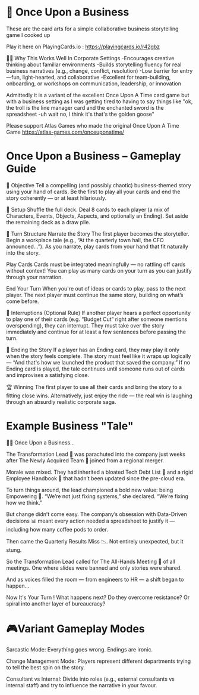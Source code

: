 📖 Once Upon a Business
========================
These are the card arts for a simple collaborative business storytelling game I cooked up

Play it here on PlayingCards.io : https://playingcards.io/r42gbz

🧑‍💼 Why This Works Well In Corporate Settings
-Encourages creative thinking about familiar environments
-Builds storytelling fluency for real business narratives (e.g., change, conflict, resolution)
-Low barrier for entry—fun, light-hearted, and collaborative
-Excellent for team-building, onboarding, or workshops on communication, leadership, or innovation

Admittedly it is a variant of the excellent Once Upon A Time card game but with a business setting as I was getting tired to having to say things like "ok, the troll is the line manager card and the enchanted sword is the spreadsheet -uh wait no, I think it's that's the golden goose"

Please support Atlas Games who made the original Once Upon A Time Game https://atlas-games.com/onceuponatime/


Once Upon a Business – Gameplay Guide
=====================================
🎯 Objective
Tell a compelling (and possibly chaotic) business-themed story using your hand of cards. Be the first to play all your cards and end the story coherently — or at least hilariously.

🧩 Setup
Shuffle the full deck.
Deal 8 cards to each player (a mix of Characters, Events, Objects, Aspects, and optionally an Ending).
Set aside the remaining deck as a draw pile.

🔄 Turn Structure
Narrate the Story
The first player becomes the storyteller.
Begin a workplace tale (e.g., “At the quarterly town hall, the CFO announced…”).
As you narrate, play cards from your hand that fit naturally into the story.

Play Cards
Cards must be integrated meaningfully — no rattling off cards without context!
You can play as many cards on your turn as you can justify through your narration.

End Your Turn
When you're out of ideas or cards to play, pass to the next player.
The next player must continue the same story, building on what’s come before.

🔁 Interruptions (Optional Rule)
If another player hears a perfect opportunity to play one of their cards (e.g. “Budget Cut” right after someone mentions overspending), they can interrupt.
They must take over the story immediately and continue for at least a few sentences before passing the turn.

🏁 Ending the Story
If a player has an Ending card, they may play it only when the story feels complete.
The story must feel like it wraps up logically — “And that's how we launched the product that saved the company.”
If no Ending card is played, the tale continues until someone runs out of cards and improvises a satisfying close.

🏆 Winning
The first player to use all their cards and bring the story to a fitting close wins.
Alternatively, just enjoy the ride — the real win is laughing through an absurdly realistic corporate saga.

Example Business "Tale"
=======================

🧑‍💼 Once Upon a Business...

The Transformation Lead 🔄 was parachuted into the company just weeks after The Newly Acquired Team 🤝 joined from a regional merger.

Morale was mixed. They had inherited a bloated Tech Debt List 🧱 and a rigid Employee Handbook 📘 that hadn’t been updated since the pre-cloud era.

To turn things around, the lead championed a bold new value: being Empowering 💪. “We’re not just fixing systems,” she declared. “We’re fixing how we think.”

But change didn’t come easy. The company’s obsession with Data-Driven decisions 📊 meant every action needed a spreadsheet to justify it — including how many coffee pods to order.

Then came the Quarterly Results Miss 📉. Not entirely unexpected, but it stung.

So the Transformation Lead called for The All-Hands Meeting 📣 of all meetings. One where slides were banned and only stories were shared.

And as voices filled the room — from engineers to HR — a shift began to happen...

Now It's Your Turn ! What happens next? Do they overcome resistance? Or spiral into another layer of bureaucracy?


🎮Variant Gameplay Modes
=========================
Sarcastic Mode: Everything goes wrong. Endings are ironic.

Change Management Mode: Players represent different departments trying to tell the best spin on the story.

Consultant vs Internal: Divide into roles (e.g., external consultants vs internal staff) and try to influence the narrative in your favour.
